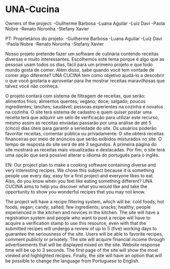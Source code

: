 # UNA-Cucina
Owners of the project:
-Guilherme Barbosa
-Luana Aguilar
-Luiz Davi
-Paola Nobre
-Renato Noronha
-Stefany Xavier

PT:
Proprietários do projeto: -Guilherme Barbosa -Luana Aguilar -Luiz Davi -Paola Nobre -Renato Noronha -Stefany Xavier

Nosso projeto pretende fazer um software de culinária contendo receitas diversas e muito interessantes. Escolhemos este tema porque é algo que as pessoas usam todos os dias, fácil para um primeiro projeto e que todo mundo gosta de comer. Além disso, sabe quando você tem vontade de comer algo diferente? UNA CUCINA tem como objetivo ajudá-lo a descobrir o que você gostaria e aproveitar para lhe mostrar receitas maravilhosas que talvez você não conheça.

O projeto contará com sistema de filtragem de receitas, que serão: alimentos frios; alimentos quentes; vegano; doce; salgado; poucos ingredientes; lanches; saudável; pessoas experientes na cozinha e novatos na cozinha. O site terá sistema de cadastro e quem quiser postar uma receita terá que adquirir um selo de verificação para utilizar este recurso, mesmo assim as receitas enviadas passarão por uma análise de até 5 (cinco) dias úteis para garantir a seriedade do site. Os usuários poderão favoritar receitas, comentar pública ou privadamente. O site obterá receitas financeiras por meio de anúncios que serão exibidos misturados no site. O tempo de resposta do site será de até 3 segundos. A primeira página do site mostrará as receitas mais visualizadas e destacadas. Por fim, o site terá uma opção que será possível alterar o idioma do português para o inglês.



EN:
Our project plan to make a cooking software containing diverse and very interesting recipes. We chose this subject because it is something people use every day, easy for a first project and everyone likes to eat. Also, do you know when you feel like eating something different? UNA CUCINA aims to help you discover what you would like and take the opportunity to show you wonderful recipes that you may not know.

The project will have a recipe filtering system, which will be: cold foods; hot foods; vegan; candy; salted; few ingredients; snacks; healthy; people experienced in the kitchen and novices in the kitchen.
The site will have a registration system and people who want to post a recipe will have to acquire a verification stamp to use this resource, even with that the submitted recipes will undergo a review of up to 5 (five) working days to guarantee the seriousness of the site. Users will be able to favorite recipes, comment publicly or privately. The site will acquire financial income through advertisements that will be displayed mixed on the site. Website response time will be up to 3 seconds. The first page of the site will show the most viewed and highlighted recipes. Finally, the site will have an option that will be possible to change the language from Portuguese to English.
